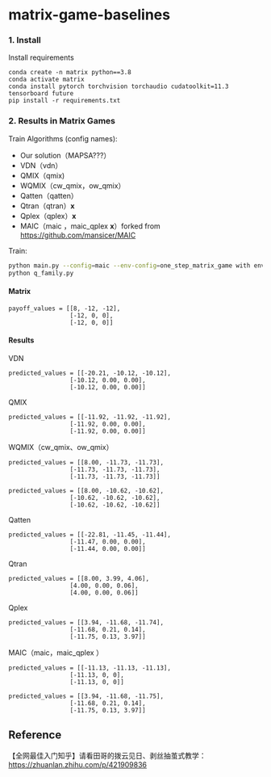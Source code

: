 # matrix-game-baselines

###  1. Install

Install requirements

```shell
conda create -n matrix python==3.8
conda activate matrix
conda install pytorch torchvision torchaudio cudatoolkit=11.3 tensorboard future
pip install -r requirements.txt
```

### 2. Results in Matrix Games 

Train Algorithms (config names): 
- Our solution（MAPSA???）
- VDN（vdn）
- QMIX（qmix)  
- WQMIX（cw_qmix，ow_qmix）
- Qatten（qatten）
- Qtran（qtran）**x**
- Qplex（qplex）**x**
- MAIC（maic ，maic_qplex **x**）forked from https://github.com/mansicer/MAIC

Train:

``` sh
python main.py --config=maic --env-config=one_step_matrix_game with env_args.map_name=one_step_matrix_game
python q_family.py
```
#### Matrix

```
payoff_values = [[8, -12, -12],
                 [-12, 0, 0],
                 [-12, 0, 0]]
```

#### Results

VDN
```
predicted_values = [[-20.21, -10.12, -10.12],
                 [-10.12, 0.00, 0.00],
                 [-10.12, 0.00, 0.00]]
```

QMIX
```
predicted_values = [[-11.92, -11.92, -11.92],
                 [-11.92, 0.00, 0.00],
                 [-11.92, 0.00, 0.00]]
```

WQMIX（cw_qmix、ow_qmix）
```
predicted_values = [[8.00, -11.73, -11.73],
                 [-11.73, -11.73, -11.73],
                 [-11.73, -11.73, -11.73]]
```
```
predicted_values = [[8.00, -10.62, -10.62],
                 [-10.62, -10.62, -10.62],
                 [-10.62, -10.62, -10.62]]
```
Qatten
```
predicted_values = [[-22.81, -11.45, -11.44],
                 [-11.47, 0.00, 0.00],
                 [-11.44, 0.00, 0.00]]
```

Qtran
```
predicted_values = [[8.00, 3.99, 4.06],
                 [4.00, 0.00, 0.06],
                 [4.00, 0.00, 0.06]]
```

Qplex
```
predicted_values = [[3.94, -11.68, -11.74],
                 [-11.68, 0.21, 0.14],
                 [-11.75, 0.13, 3.97]]
```

MAIC（maic，maic_qplex ）
```
predicted_values = [[-11.13, -11.13, -11.13],
                 [-11.13, 0, 0],
                 [-11.13, 0, 0]]
```
```
predicted_values = [[3.94, -11.68, -11.75],
                 [-11.68, 0.21, 0.14],
                 [-11.75, 0.13, 3.97]]
```



## Reference 

【全网最佳入门知乎】请看田哥的拨云见日、剥丝抽茧式教学：https://zhuanlan.zhihu.com/p/421909836